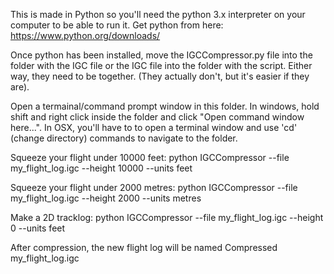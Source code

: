 This is made in Python so you'll need the python 3.x interpreter on your computer to be able to run it. Get python from here: https://www.python.org/downloads/

Once python has been installed, move the IGCCompressor.py file into the folder with the IGC file or the IGC file into the folder with the script. Either way, they need to be together. (They actually don't, but it's easier if they are).

Open a termainal/command prompt window in this folder. In windows, hold shift and right click inside the folder and click "Open command window here...". In OSX, you'll have to to open a terminal window and use 'cd' (change directory) commands to navigate to the folder. 

Squeeze your flight under 10000 feet:
python IGCCompressor --file my_flight_log.igc --height 10000 --units feet

Squeeze your flight under 2000 metres:
python IGCCompressor --file my_flight_log.igc --height 2000 --units metres

Make a 2D tracklog:
python IGCCompressor --file my_flight_log.igc --height 0 --units feet 

After compression, the new flight log will be named Compressed my_flight_log.igc